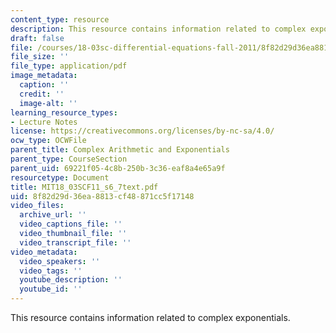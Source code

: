 ```yaml
---
content_type: resource
description: This resource contains information related to complex exponentials.
draft: false
file: /courses/18-03sc-differential-equations-fall-2011/8f82d29d36ea8813cf48871cc5f17148_MIT18_03SCF11_s6_7text.pdf
file_size: ''
file_type: application/pdf
image_metadata:
  caption: ''
  credit: ''
  image-alt: ''
learning_resource_types:
- Lecture Notes
license: https://creativecommons.org/licenses/by-nc-sa/4.0/
ocw_type: OCWFile
parent_title: Complex Arithmetic and Exponentials
parent_type: CourseSection
parent_uid: 69221f05-4c8b-250b-3c36-eaf8a4e65a9f
resourcetype: Document
title: MIT18_03SCF11_s6_7text.pdf
uid: 8f82d29d-36ea-8813-cf48-871cc5f17148
video_files:
  archive_url: ''
  video_captions_file: ''
  video_thumbnail_file: ''
  video_transcript_file: ''
video_metadata:
  video_speakers: ''
  video_tags: ''
  youtube_description: ''
  youtube_id: ''
---
```

This resource contains information related to complex exponentials.